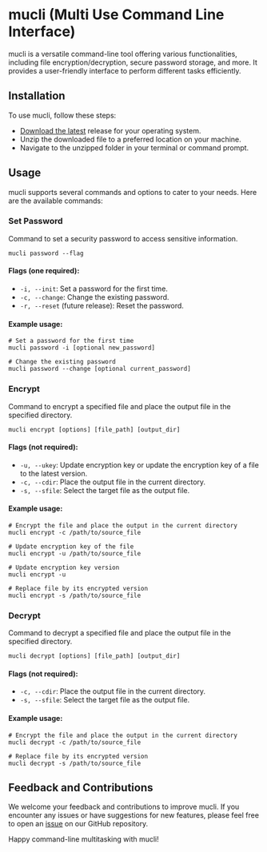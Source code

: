 # mucli (Multi Use Command Line Interface)

mucli is a versatile command-line tool offering various functionalities, including file encryption/decryption, secure password storage, and more. It provides a user-friendly interface to perform different tasks efficiently.

## Installation

To use mucli, follow these steps:

- [Download the latest](../../releases) release for your operating system.
- Unzip the downloaded file to a preferred location on your machine.
- Navigate to the unzipped folder in your terminal or command prompt.

## Usage

mucli supports several commands and options to cater to your needs. Here are the available commands:

### Set Password

Command to set a security password to access sensitive information.

`mucli password --flag`

#### Flags (one required):

- `-i, --init`: Set a password for the first time.
- `-c, --change`: Change the existing password.
- `-r, --reset` (future release): Reset the password.

#### Example usage:
```
# Set a password for the first time
mucli password -i [optional new_password]

# Change the existing password
mucli password --change [optional current_password]
```

### Encrypt

Command to encrypt a specified file and place the output file in the specified directory.

`mucli encrypt [options] [file_path] [output_dir]`

#### Flags (not required):

- `-u, --ukey`: Update encryption key or update the encryption key of a file to the latest version.
- `-c, --cdir`: Place the output file in the current directory.
- `-s, --sfile`: Select the target file as the output file.

#### Example usage:
```
# Encrypt the file and place the output in the current directory
mucli encrypt -c /path/to/source_file

# Update encryption key of the file
mucli encrypt -u /path/to/source_file

# Update encryption key version
mucli encrypt -u

# Replace file by its encrypted version
mucli encrypt -s /path/to/source_file
```

### Decrypt

Command to decrypt a specified file and place the output file in the specified directory.

`mucli decrypt [options] [file_path] [output_dir]`

#### Flags (not required):

- `-c, --cdir`: Place the output file in the current directory.
- `-s, --sfile`: Select the target file as the output file.

#### Example usage:
```
# Encrypt the file and place the output in the current directory
mucli decrypt -c /path/to/source_file

# Replace file by its encrypted version
mucli decrypt -s /path/to/source_file
```

## Feedback and Contributions

We welcome your feedback and contributions to improve mucli. If you encounter any issues or have suggestions for new features, please feel free to open an [issue](../issues) on our GitHub repository.

Happy command-line multitasking with mucli!
